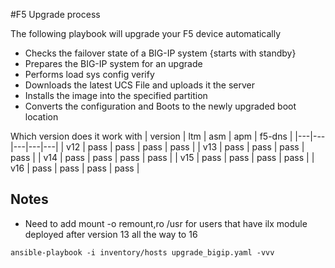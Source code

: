 #F5 Upgrade process

The following playbook will upgrade your F5 device automatically 

* Checks the failover state of a BIG-IP system {starts with standby}
* Prepares the BIG-IP system for an upgrade
* Performs load sys config verify
* Downloads the latest UCS File and uploads it the server
* Installs the image into the specified partition
* Converts the configuration and Boots to the newly upgraded boot location

Which version does it work with 
| version | ltm | asm | apm | f5-dns |
|---|---|---|---|---|
| v12 | pass | pass | pass | pass |
| v13 | pass | pass | pass | pass |
| v14 | pass | pass | pass | pass |
| v15 | pass | pass | pass | pass |
| v16 | pass | pass | pass | pass |

## Notes
* Need to add mount -o remount,ro /usr for users that have ilx module deployed after version 13 all the way to 16

```
ansible-playbook -i inventory/hosts upgrade_bigip.yaml -vvv
```

